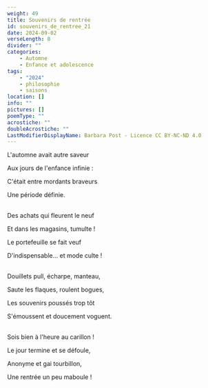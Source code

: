 ```yaml
---
weight: 49
title: Souvenirs de rentrée
id: souvenirs_de_rentree_21
date: 2024-09-02
verseLength: 8
divider: ""
categories:
    - Automne
    - Enfance et adolescence
tags:
    - "2024"
    - philosophie
    - saisons
location: []
info: ""
pictures: []
poemType: ""
acrostiche: ""
doubleAcrostiche: ""
LastModifierDisplayName: Barbara Post - Licence CC BY-NC-ND 4.0
---
```

L'automne avait autre saveur

Aux jours de l'enfance infinie :

C'était entre mordants braveurs

Une période définie.

 \
Des achats qui fleurent le neuf

Et dans les magasins, tumulte !

Le portefeuille se fait veuf

D'indispensable... et mode culte !

 \
Douillets pull, écharpe, manteau,

Saute les flaques, roulent bogues,

Les souvenirs poussés trop tôt

S'émoussent et doucement voguent.

 \
Sois bien à l'heure au carillon !

Le jour termine et se défoule,

Anonyme et gai tourbillon,

Une rentrée un peu maboule !
